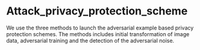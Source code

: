 # Attack_privacy_protection_scheme
We use the three methods to launch the adversarial example based privacy protection schemes. The methods includes initial transformation of image data, adversarial training and the detection of the adversarial noise.
